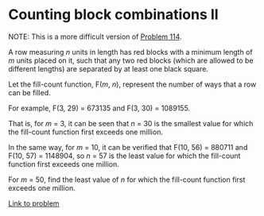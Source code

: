 # Counting block combinations II

<p class="note">NOTE: This is a more difficult version of <a href="problem=114">Problem 114</a>.</p>
<p>A row measuring <i>n</i> units in length has red blocks with a minimum length of <i>m</i> units placed on it, such that any two red blocks (which are allowed to be different lengths) are separated by at least one black square.</p>
<p>Let the fill-count function, F(<i>m</i>, <i>n</i>), represent the number of ways that a row can be filled.</p>
<p>For example, F(3, 29) = 673135 and F(3, 30) = 1089155.</p>
<p>That is, for <i>m</i> = 3, it can be seen that <i>n</i> = 30 is the smallest value for which the fill-count function first exceeds one million.</p>
<p>In the same way, for <i>m</i> = 10, it can be verified that F(10, 56) = 880711 and F(10, 57) = 1148904, so <i>n</i> = 57 is the least value for which the fill-count function first exceeds one million.</p>
<p>For <i>m</i> = 50, find the least value of <i>n</i> for which the fill-count function first exceeds one million.</p>


[Link to problem](https://projecteuler.net/problem=115)
